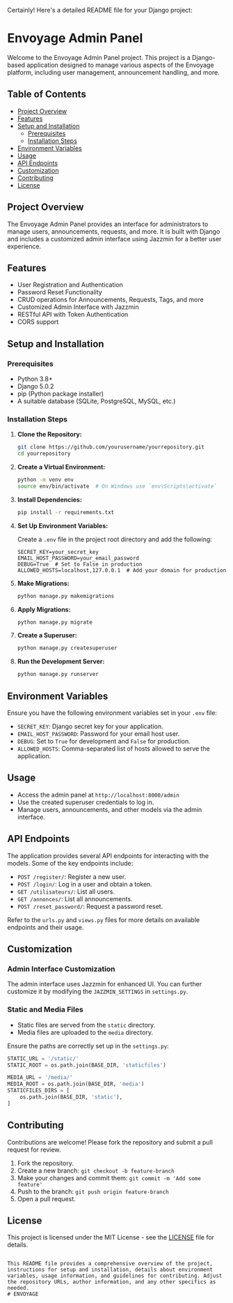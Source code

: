 Certainly! Here's a detailed README file for your Django project:

# Envoyage Admin Panel

Welcome to the Envoyage Admin Panel project. This project is a Django-based application designed to manage various aspects of the Envoyage platform, including user management, announcement handling, and more.

## Table of Contents

- [Project Overview](#project-overview)
- [Features](#features)
- [Setup and Installation](#setup-and-installation)
  - [Prerequisites](#prerequisites)
  - [Installation Steps](#installation-steps)
- [Environment Variables](#environment-variables)
- [Usage](#usage)
- [API Endpoints](#api-endpoints)
- [Customization](#customization)
- [Contributing](#contributing)
- [License](#license)

## Project Overview

The Envoyage Admin Panel provides an interface for administrators to manage users, announcements, requests, and more. It is built with Django and includes a customized admin interface using Jazzmin for a better user experience.

## Features

- User Registration and Authentication
- Password Reset Functionality
- CRUD operations for Announcements, Requests, Tags, and more
- Customized Admin Interface with Jazzmin
- RESTful API with Token Authentication
- CORS support

## Setup and Installation

### Prerequisites

- Python 3.8+
- Django 5.0.2
- pip (Python package installer)
- A suitable database (SQLite, PostgreSQL, MySQL, etc.)

### Installation Steps

1. **Clone the Repository:**

   ```sh
   git clone https://github.com/yourusername/yourrepository.git
   cd yourrepository
   ```

2. **Create a Virtual Environment:**

   ```sh
   python -m venv env
   source env/bin/activate  # On Windows use `env\Scripts\activate`
   ```

3. **Install Dependencies:**

   ```sh
   pip install -r requirements.txt
   ```

4. **Set Up Environment Variables:**

   Create a `.env` file in the project root directory and add the following:

   ```env
   SECRET_KEY=your_secret_key
   EMAIL_HOST_PASSWORD=your_email_password
   DEBUG=True  # Set to False in production
   ALLOWED_HOSTS=localhost,127.0.0.1  # Add your domain for production
   ```
5. **Make Migrations:**

   ```sh
   python manage.py makemigrations
   ```
6. **Apply Migrations:**

   ```sh
   python manage.py migrate
   ```

7. **Create a Superuser:**

   ```sh
   python manage.py createsuperuser
   ```

8. **Run the Development Server:**

   ```sh
   python manage.py runserver
   ```

## Environment Variables

Ensure you have the following environment variables set in your `.env` file:

- `SECRET_KEY`: Django secret key for your application.
- `EMAIL_HOST_PASSWORD`: Password for your email host user.
- `DEBUG`: Set to `True` for development and `False` for production.
- `ALLOWED_HOSTS`: Comma-separated list of hosts allowed to serve the application.

## Usage

- Access the admin panel at `http://localhost:8000/admin`
- Use the created superuser credentials to log in.
- Manage users, announcements, and other models via the admin interface.

## API Endpoints

The application provides several API endpoints for interacting with the models. Some of the key endpoints include:

- `POST /register/`: Register a new user.
- `POST /login/`: Log in a user and obtain a token.
- `GET /utilisateurs/`: List all users.
- `GET /annonces/`: List all announcements.
- `POST /reset_password/`: Request a password reset.

Refer to the `urls.py` and `views.py` files for more details on available endpoints and their usage.

## Customization

### Admin Interface Customization

The admin interface uses Jazzmin for enhanced UI. You can further customize it by modifying the `JAZZMIN_SETTINGS` in `settings.py`.

### Static and Media Files

- Static files are served from the `static` directory.
- Media files are uploaded to the `media` directory.

Ensure the paths are correctly set up in the `settings.py`:

```python
STATIC_URL = '/static/'
STATIC_ROOT = os.path.join(BASE_DIR, 'staticfiles')

MEDIA_URL = '/media/'
MEDIA_ROOT = os.path.join(BASE_DIR, 'media')
STATICFILES_DIRS = [
    os.path.join(BASE_DIR, 'static'),
]
```

## Contributing

Contributions are welcome! Please fork the repository and submit a pull request for review.

1. Fork the repository.
2. Create a new branch: `git checkout -b feature-branch`
3. Make your changes and commit them: `git commit -m 'Add some feature'`
4. Push to the branch: `git push origin feature-branch`
5. Open a pull request.

## License

This project is licensed under the MIT License - see the [LICENSE](LICENSE) file for details.
```

This README file provides a comprehensive overview of the project, instructions for setup and installation, details about environment variables, usage information, and guidelines for contributing. Adjust the repository URLs, author information, and any other specifics as needed.
#   E N V O Y A G E  
 